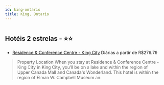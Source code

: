 ```yaml
---
id: king-ontario
title: King, Ontario
---
```


<center><img src="https://assets.cosmos-data.com/1/04ac57f979bb64e3e64b8213e9fd0740-321575.jpg" alt="" /></center>


## Hotéis 2 estrelas - ⭐️⭐️

-    [Residence & Conference Centre - King City](https://www.hurb.com/hoteis/king/residence-conference-centre-king-city-JNP-JP833479?cmp=18055) Diárias a partir de R$276.79
   > Property Location When you stay at Residence &amp; Conference Centre - King City in King City, you&apos;ll be on a lake and within the region of Upper Canada Mall and Canada&apos;s Wonderland. This hotel is within the region of Elman W. Campbell Museum an
